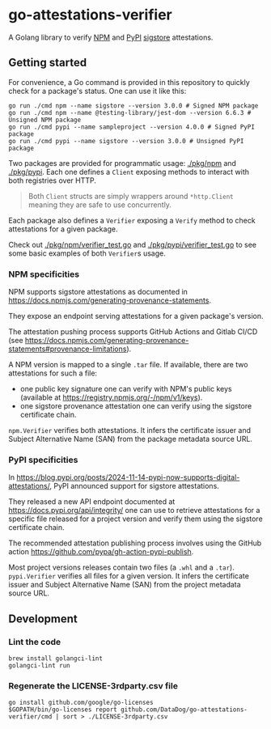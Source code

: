 # go-attestations-verifier

A Golang library to verify [NPM](https://www.npmjs.com/) and [PyPI](https://pypi.org/) [sigstore](https://www.sigstore.dev/) attestations.

## Getting started

For convenience, a Go command is provided in this repository to quickly check for a package's status. One can use it like this:
```shell
go run ./cmd npm --name sigstore --version 3.0.0 # Signed NPM package
go run ./cmd npm --name @testing-library/jest-dom --version 6.6.3 # Unsigned NPM package
go run ./cmd pypi --name sampleproject --version 4.0.0 # Signed PyPI package
go run ./cmd pypi --name sigstore --version 3.0.0 # Unsigned PyPI package
```

Two packages are provided for programmatic usage: [./pkg/npm](./pkg/npm) and [./pkg/pypi](./pkg/pypi).
Each one defines a `Client` exposing methods to interact with both registries over HTTP.

> Both `Client` structs are simply wrappers around `*http.Client` meaning they are safe to use concurrently.

Each package also defines a `Verifier` exposing a `Verify` method to check attestations for a given package.

Check out [./pkg/npm/verifier_test.go](./pkg/npm/verifier_test.go) and [./pkg/pypi/verifier_test.go](./pkg/pypi/verifier_test.go) to see some basic examples of both `Verifier`s usage.

### NPM specificities

NPM supports sigstore attestations as documented in https://docs.npmjs.com/generating-provenance-statements.

They expose an endpoint serving attestations for a given package's version.

The attestation pushing process supports GitHub Actions and Gitlab CI/CD (see https://docs.npmjs.com/generating-provenance-statements#provenance-limitations).

A NPM version is mapped to a single `.tar` file. If available, there are two attestations for such a file:
- one public key signature one can verify with NPM's public keys (available at https://registry.npmjs.org/-/npm/v1/keys).
- one sigstore provenance attestation one can verify using the sigstore certificate chain.

`npm.Verifier` verifies both attestations. It infers the certificate issuer and Subject Alternative Name (SAN) from the package metadata source URL.

### PyPI specificities

In https://blog.pypi.org/posts/2024-11-14-pypi-now-supports-digital-attestations/, PyPI announced support for sigstore attestations.

They released a new API endpoint documented at https://docs.pypi.org/api/integrity/ one can use to retrieve attestations for a specific file released for a project version and verify them using the sigstore certificate chain.

The recommended attestation publishing process involves using the GitHub action https://github.com/pypa/gh-action-pypi-publish.

Most project versions releases contain two files (a `.whl` and a `.tar`). `pypi.Verifier` verifies all files for a given version. It infers the certificate issuer and Subject Alternative Name (SAN) from the project metadata source URL.

## Development

### Lint the code

```shell
brew install golangci-lint
golangci-lint run
```

### Regenerate the LICENSE-3rdparty.csv file

```shell
go install github.com/google/go-licenses
$GOPATH/bin/go-licenses report github.com/DataDog/go-attestations-verifier/cmd | sort > ./LICENSE-3rdparty.csv
```
